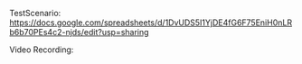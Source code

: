 TestScenario:
https://docs.google.com/spreadsheets/d/1DvUDS5I1YjDE4fG6F75EniH0nLRb6b70PEs4c2-njds/edit?usp=sharing

Video Recording:
